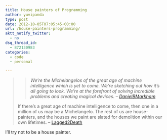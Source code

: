 ```yaml
---
title: House painters of Programming
author: yuvipanda
type: post
date: 2012-10-05T07:05:45+00:00
url: /house-painters-programming/
aktt_notify_twitter:
  - no
dsq_thread_id:
  - 872130983
categories:
  - code
  - personal

---
```

> > _We&#8217;re the Michelangelos of the great age of machine intelligence which is yet to come. We&#8217;re sketching out how it&#8217;s all going to look. We&#8217;re at the forefront of solving incredible problems and creating magical devices. &#8211; [DanielBMarkham][1]_
> 
> If there&#8217;s a great age of machine intelligence to come, then one in a million of us may be a Michelangelo. The rest of us are house-painters, and the houses we paint are slated for demolition within our own lifetimes. &#8211; [Lagged2Death][2]

I&#8217;ll try not to be a house painter.

 [1]: https://news.ycombinator.com/item?id=4611688
 [2]: https://news.ycombinator.com/item?id=4612184